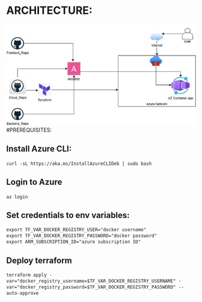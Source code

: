 # ARCHITECTURE:
![alt text](Cloud_Architecture.jpg)
#PREREQUISITES:
## Install Azure CLI:

```
curl -sL https://aka.ms/InstallAzureCLIDeb | sudo bash
```
## Login to Azure

```
az login
```

## Set credentials to env variables:

```
export TF_VAR_DOCKER_REGISTRY_USER="docker username"
export TF_VAR_DOCKER_REGISTRY_PASSWORD="docker password"
export ARM_SUBSCRIPTION_ID="azure subscription ID"
```

## Deploy terraform

```
terraform apply -var="docker_registry_username=$TF_VAR_DOCKER_REGISTRY_USERNAME" -var="docker_registry_password=$TF_VAR_DOCKER_REGISTRY_PASSWORD" --auto-approve

```

